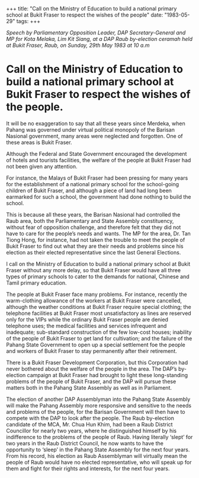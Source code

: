 +++ 
title: "Call on the Ministry of Education to build a national primary school at Bukit Fraser to respect the wishes of the people"
date: "1983-05-29"
tags:
+++

_Speech by Parliamentary Opposition Leader, DAP Secretary-General and MP for Kota Melaka, Lim Kit Siang, at a DAP Raub by-election ceramah held at Bukit Fraser, Raub, on Sunday, 29th May 1983 at 10 a.m_

# Call on the Ministry of Education to build a national primary school at Bukit Fraser to respect the wishes of the people.

It will be no exaggeration to say that all these years since Merdeka, when Pahang was governed under virtual political monopoly of the Barisan Nasional government, many areas were neglected and forgotten. One of these areas is Bukit Fraser.</u>

Although the Federal and State Government encouraged the development of hotels and tourists facilities, the welfare of the people at Bukit Fraser had not been given any attention.

For instance, the Malays of Bukit Fraser had been pressing for many years for the establishment of a national primary school for the school-going children of Bukit Fraser, and although a piece of land had long been earmarked for such a school, the government had done nothing to build the school.

This is because all these years, the Barisan Nasional had controlled the Raub area, both the Parliamentary and State Assembly constituency, without fear of opposition challenge, and therefore felt that they did not have to care for the people’s needs and wants. The MP for the area, Dr. Tan Tiong Hong, for instance, had not taken the trouble to meet the people of Bukit Fraser to find out what they are their needs and problems since his election as their elected representative since the last General Elections.

I call on the Ministry of Education to build a national primary school at Bukit Fraser without any more delay, so that Bukit Fraser would have all three types of primary schools to cater to the demands for national, Chinese and Tamil primary education.

The people at Bukit Fraser face many problems. For instance, recently the warm-clothing allowance of the workers at Bukit Fraser were cancelled, although the weather conditions at Bukit Fraser require special clothing; the telephone facilities at Bukit Fraser most unsatisfactory as lines are reserved only for the VIPs while the ordinary Bukit Fraser people are denied telephone uses; the medical facilities and services infrequent and inadequate; sub-standard construction of the few low-cost houses; inability of the people of Bukit Fraser to get land for cultivation; and the failure of the Pahang State Government to open up a special settlement foe the people and workers of Bukit Fraser to stay permanently after their retirement.

There is a Bukit Fraser Development Corporation, but this Corporation had never bothered about the welfare of the people in the area. The DAP’s by-election campaign at Bukit Fraser had brought to light these long-standing problems of the people of Bukit Fraser, and the DAP will pursue these matters both in the Pahang State Assembly as well as in Parliament.

The election of another DAP Assemblyman into the Pahang State Assembly will make the Pahang Assembly more responsive and sensitive to the needs and problems of the people, for the Barisan Government will then have to compete with the DAP to look after the people. The Raub by-election candidate of the MCA, Mr. Chua Hun Khim, had been a Raub District Councillor for nearly two years, where he distinguished himself by his indifference to the problems of the people of Raub. Having literally ‘slept’ for two years in the Raub District Council, he now wants to have the opportunity to ‘sleep’ in the Pahang State Assembly for the next four years. From his record, his election as Raub Assemblyman will virtually mean the people of Raub would have no elected representative, who will speak up for them and fight for their rights and interests, for the next four years.
 
